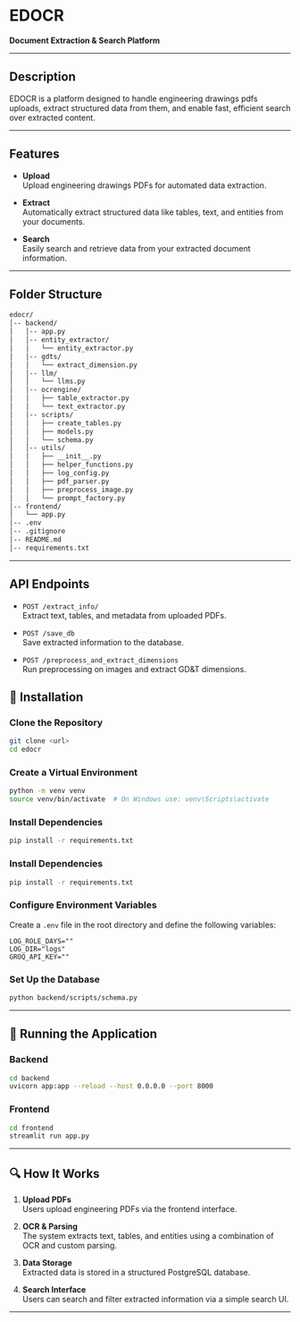 # EDOCR

**Document Extraction & Search Platform**



---

## Description

EDOCR is a  platform designed to handle engineering drawings pdfs uploads, extract structured data from them, and enable fast, efficient search over extracted content. 

---

## Features
-  **Upload**  
Upload engineering drawings  PDFs for automated data extraction.

- **Extract**  
Automatically extract structured data like tables, text, and entities from your documents.

- **Search**  
Easily search and retrieve data from your extracted document information.

---

## Folder Structure

```bash
edocr/
│-- backend/
│   │-- app.py
│   │-- entity_extractor/
│   │   └── entity_extractor.py
│   │-- gdts/
│   │   └── extract_dimension.py
│   │-- llm/
│   │   └── llms.py
│   │-- ocrengine/
│   │   ├── table_extractor.py
│   │   └── text_extractor.py
│   │-- scripts/
│   │   ├── create_tables.py
│   │   ├── models.py
│   │   └── schema.py
│   │-- utils/
│   │   ├── __init__.py
│   │   ├── helper_functions.py
│   │   ├── log_config.py
│   │   ├── pdf_parser.py
│   │   ├── preprocess_image.py
│   │   └── prompt_factory.py
│-- frontend/
│   └── app.py
│-- .env
│-- .gitignore
│-- README.md
│-- requirements.txt
```


---
##  API Endpoints

- `POST /extract_info/`  
  Extract text, tables, and metadata from uploaded PDFs.

- `POST /save_db`  
  Save extracted information to the database.

- `POST /preprocess_and_extract_dimensions`  
  Run preprocessing on images and extract GD&T dimensions.

## 🔧 Installation




### Clone the Repository

```bash
git clone <url>
cd edocr
```

### Create a Virtual Environment

```bash
python -m venv venv
source venv/bin/activate  # On Windows use: venv\Scripts\activate
```

### Install Dependencies

```bash
pip install -r requirements.txt
```
### Install Dependencies

```bash
pip install -r requirements.txt
```

### Configure Environment Variables

Create a `.env` file in the root directory and define the following variables:

```env
LOG_ROLE_DAYS=""
LOG_DIR="logs"
GROQ_API_KEY=""
```

### Set Up the Database

```bash
python backend/scripts/schema.py
```

---

## 🚀 Running the Application

### Backend

```bash
cd backend
uvicorn app:app --reload --host 0.0.0.0 --port 8000
```

### Frontend

```bash
cd frontend
streamlit run app.py
```

---

## 🔍 How It Works

1. **Upload PDFs**  
   Users upload engineering PDFs via the frontend interface.

2. **OCR & Parsing**  
   The system extracts text, tables, and entities using a combination of OCR and custom parsing.

3. **Data Storage**  
   Extracted data is stored in a structured PostgreSQL database.

4. **Search Interface**  
   Users can search and filter extracted information via a simple search UI.

---

